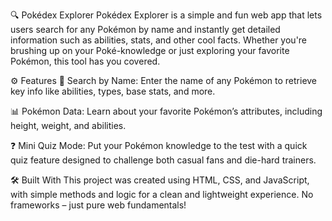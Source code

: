 🔍 Pokédex Explorer
Pokédex Explorer is a simple and fun web app that lets users search for any Pokémon by name and instantly get detailed information such as abilities, stats, and other cool facts. Whether you're brushing up on your Poké-knowledge or just exploring your favorite Pokémon, this tool has you covered.

⚙️ Features
🔎 Search by Name: Enter the name of any Pokémon to retrieve key info like abilities, types, base stats, and more.

📊 Pokémon Data: Learn about your favorite Pokémon’s attributes, including height, weight, and abilities.

❓ Mini Quiz Mode: Put your Pokémon knowledge to the test with a quick quiz feature designed to challenge both casual fans and die-hard trainers.

🛠️ Built With
This project was created using HTML, CSS, and JavaScript, with simple methods and logic for a clean and lightweight experience. No frameworks – just pure web fundamentals!


